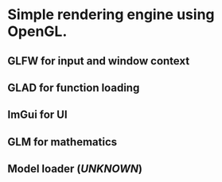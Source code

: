 # Simple rendering engine using OpenGL.

## GLFW for input and window context

## GLAD for function loading

## ImGui for UI

## GLM for mathematics

## Model loader (*UNKNOWN*)